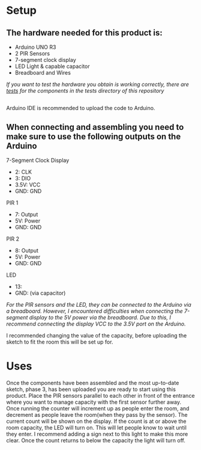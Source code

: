 # Setup

## The hardware needed for this product is:
- Arduino UNO R3
- 2 PIR Sensors
- 7-segment clock display
- LED Light & capable capacitor
- Breadboard and Wires

_If you want to test the hardware you obtain is working correctly, there are [tests](tests/) for the components in the tests directory of this repository_
##
Arduino IDE is recommended to upload the code to Arduino.

## When connecting and assembling you need to make sure to use the following outputs on the Arduino
7-Segment Clock Display
- 2: CLK
- 3: DIO
- 3.5V: VCC
- GND: GND

PIR 1
- 7: Output
- 5V: Power
- GND: GND

PIR 2
- 8: Output
- 5V: Power
- GND: GND

LED
-  13:
-  GND: (via capacitor)

_For the PIR sensors and the LED, they can be connected to the Arduino via a breadboard. However, I encountered difficulties when connecting the 7-segment display to the 5V power via the breadboard. Due to this, I recommend connecting the display VCC to the 3.5V port on the Arduino._

I recommended changing the value of the capacity, before uploading the sketch to fit the room this will be set up for.

# Uses

Once the components have been assembled and the most up-to-date sketch, phase 3, has been uploaded you are ready to start using this product. Place the PIR sensors parallel to each other in front of the entrance where you want to manage capacity with the first sensor further away. Once running the counter will increment up as people enter the room, and decrement as people leave the room(when they pass by the sensor). The current count will be shown on the display. If the count is at or above the room capacity, the LED will turn on. This will let people know to wait until they enter. I recommend adding a sign next to this light to make this more clear. Once the count returns to below the capacity the light will turn off.
